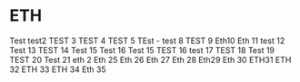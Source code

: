 # ETH
Test
test2
TEST 3
TEST 4
TEST 5
TEst -
test 8
TEST 9
Eth10
Eth 11
test 12
Test 13
TEST 14
Test 15
Test 16
Test 15
TEST 16
test 17
TEST 18
Test 19
TEST 20
Test 21
eth 2
Eth 25
Eth 26
Eth 27
Eth 28
Eth29
Eth 30
ETH31
ETH 32
ETH 33
ETH 34
Eth 35
